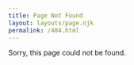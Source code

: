 ```yaml
---
title: Page Not Found
layout: layouts/page.njk
permalink: /404.html
---
```

Sorry, this page could not be found.